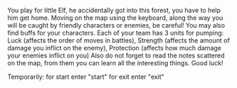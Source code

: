 You play for little Elf, he accidentally got into this forest, you have to help him get home.
Moving on the map using the keyboard, along the way you will be caught by friendly characters or enemies, be careful!
You may also find buffs for your characters. 
Each of your team has 3 units for pumping:
Luck (affects the order of moves in battles),
Strength (affects the amount of damage you inflict on the enemy),
Protection (affects how much damage your enemies inflict on you)
Also do not forget to read the notes scattered on the map, from them you can learn all the interesting things.
Good luck!

Temporarily:
for start enter "start"
for exit enter "exit"
